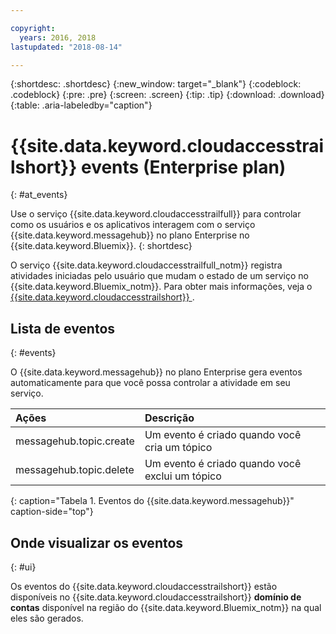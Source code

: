 ```yaml
---

copyright:
  years: 2016, 2018
lastupdated: "2018-08-14"

---
```


{:shortdesc: .shortdesc}
{:new_window: target="_blank"}
{:codeblock: .codeblock}
{:pre: .pre}
{:screen: .screen}
{:tip: .tip}
{:download: .download}
{:table: .aria-labeledby="caption"}

<!-- Name your file `at-events.md` and include it in the Reference nav group in your toc file. -->

# {{site.data.keyword.cloudaccesstrailshort}}  events (Enterprise plan)
{: #at_events}

Use o serviço {{site.data.keyword.cloudaccesstrailfull}} para controlar como os usuários e os aplicativos interagem com o serviço {{site.data.keyword.messagehub}} no plano Enterprise no {{site.data.keyword.Bluemix}}.
{: shortdesc}

O serviço {{site.data.keyword.cloudaccesstrailfull_notm}} registra atividades iniciadas pelo usuário que mudam o estado de um serviço no {{site.data.keyword.Bluemix_notm}}. Para obter mais informações, veja o  [ {{site.data.keyword.cloudaccesstrailshort}} ](/docs/services/cloud-activity-tracker/index.html#getting-started-with-cla).

<!-- You can create different sections to group events by area. -->

## Lista de eventos
{: #events}

<!-- Make sure you introduce the table with a detailed description that immediately precedes it. For example, see https://console.bluemix.net/docs/services/cloud-activity-tracker/services/at_events_cf.html#catalog. -->

O {{site.data.keyword.messagehub}} no plano Enterprise gera eventos automaticamente para que você possa controlar a atividade em seu serviço.

| Ações | Descrição |
|:-------|:------------|
| messagehub.topic.create | Um evento é criado quando você cria um tópico|
| messagehub.topic.delete | Um evento é criado quando você exclui um tópico|
{: caption="Tabela 1. Eventos do {{site.data.keyword.messagehub}}" caption-side="top"}

## Onde visualizar os eventos
{: #ui}

<!-- For example, choose one of the following two options. -->

<!-- Option 2: Add the following sentence if your service sends events to the account domain. -->

Os eventos do {{site.data.keyword.cloudaccesstrailshort}} estão disponíveis no
{{site.data.keyword.cloudaccesstrailshort}} **domínio de contas** disponível na região do
{{site.data.keyword.Bluemix_notm}} na qual eles são gerados.










